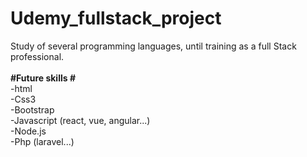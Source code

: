 # Udemy_fullstack_project
 Study of several programming languages, until training as a full Stack professional.
 <br>
 <br>
<strong> #Future skills # </strong>
 <br>
 -html
 <br>
 -Css3
 <br>
 -Bootstrap
 <br>
 -Javascript (react, vue, angular...)
 <br>
 -Node.js
 <br>
 -Php (laravel...)
 <br>
